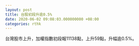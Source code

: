 ```yaml
---
layout: post
title: 台股初段升逾0.5%
date: 2020-06-02 09:08:03.000000000 +08:00
categories: rthk
---
```


台灣股市上升，加權指數初段報11138點，上升59點，升幅逾0.5%。
